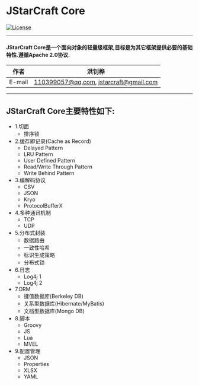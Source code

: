 JStarCraft Core
==========

[![License](https://img.shields.io/badge/license-Apache%202-4EB1BA.svg)](https://www.apache.org/licenses/LICENSE-2.0.html)

*****

#### JStarCraft Core是一个面向对象的轻量级框架,目标是为其它框架提供必要的基础特性.遵循Apache 2.0协议.

|作者|洪钊桦|
|---|---
|E-mail|110399057@qq.com, jstarcraft@gmail.com

*****

## JStarCraft Core主要特性如下:
* 1.切面
    * 排序锁
* 2.缓存即记录(Cache as Record)
    * Delayed Pattern
    * LRU Pattern
    * User Defined Pattern
    * Read/Write Through Pattern
    * Write Behind Pattern
* 3.编解码协议
    * CSV
    * JSON
    * Kryo
    * ProtocolBufferX
* 4.多种通讯机制
    * TCP
    * UDP
* 5.分布式封装
    * 数据路由
    * 一致性哈希
    * 标识生成策略
    * 分布式锁
* 6.日志
    * Log4j 1
    * Log4j 2
* 7.ORM
    * 键值数据库(Berkeley DB)
    * 关系型数据库(Hibernate/MyBatis)
    * 文档型数据库(Mongo DB)
* 8.脚本
    * Groovy
    * JS
    * Lua
    * MVEL
* 9.配置管理
    * JSON
    * Properties
    * XLSX
    * YAML
